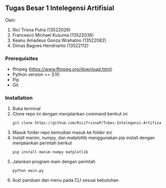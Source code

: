 ## Tugas Besar 1 Intelegensi Artifisial
Oleh:
1. Rici Trisna Putra (13522026)
2. Francesco Michael Kusuma (13522038)
3. Keanu Amadeus Gonza Wrahatno (13522082)
4. Dimas Bagoes Hendrianto (13522112)

### Prerequisites

* ffmpeg (https://www.ffmpeg.org/download.html)
* Python version >= 3.10
* Pip
* Git

### Installation

1. Buka terminal 
2. Clone repo ini dengan menjalankan command berikut ini
   ```sh
   git clone https://github.com/RiciTrisnaP/Tubes-Intelegensi-Artifisal-Magic-Cube
   ```
3. Masuk folder repo kemudian masuk ke folder src
4. Install manim, numpy, dan matplotlib menggunakan pip install dengan menjalankan perintah berikut
   ```sh
   pip install manim numpy matplotlib
   ```
5. Jalankan program main dengan perintah
   ```sh
   python main.py
   ```
6. Ikuti panduan dan menu pada CLI sesuai kebutuhan

